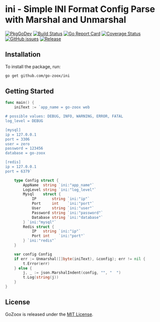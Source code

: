 # ini - Simple INI Format Config Parse with Marshal and Unmarshal

[![PkgGoDev](https://pkg.go.dev/badge/github.com/go-zoox/ini)](https://pkg.go.dev/github.com/go-zoox/ini)
[![Build Status](https://github.com/go-zoox/ini/actions/workflows/ci.yml/badge.svg?branch=master)](https://github.com/go-zoox/ini/actions/workflows/ci.yml)
[![Go Report Card](https://goreportcard.com/badge/github.com/go-zoox/ini)](https://goreportcard.com/report/github.com/go-zoox/ini)
[![Coverage Status](https://coveralls.io/repos/github/go-zoox/ini/badge.svg?branch=master)](https://coveralls.io/github/go-zoox/ini?branch=master)
[![GitHub issues](https://img.shields.io/github/issues/go-zoox/ini.svg)](https://github.com/go-zoox/ini/issues)
[![Release](https://img.shields.io/github/tag/go-zoox/ini.svg?label=Release)](https://github.com/go-zoox/ini/tags)

## Installation
To install the package, run:
```bash
go get github.com/go-zoox/ini
```

## Getting Started

```go
func main() {
  	iniText := `app_name = go-zoox web

# possible values: DEBUG, INFO, WARNING, ERROR, FATAL
log_level = DEBUG

[mysql]
ip = 127.0.0.1
port = 3306
user = zero
password = 123456
database = go-zoox

[redis]
ip = 127.0.0.1
port = 6379`

	type Config struct {
		AppName  string `ini:"app_name"`
		LogLevel string `ini:"log_level"`
		Mysql    struct {
			IP       string `ini:"ip"`
			Port     int    `ini:"port"`
			User     string `ini:"user"`
			Password string `ini:"password"`
			Database string `ini:"database"`
		} `ini:"mysql"`
		Redis struct {
			IP   string `ini:"ip"`
			Port int    `ini:"port"`
		} `ini:"redis"`
	}

	var config Config
	if err := Unmarshal([]byte(iniText), &config); err != nil {
		t.Error(err)
	} else {
		j, _ := json.MarshalIndent(config, "", "  ")
		t.Log(string(j))
	}
}
```

## License
GoZoox is released under the [MIT License](./LICENSE).
